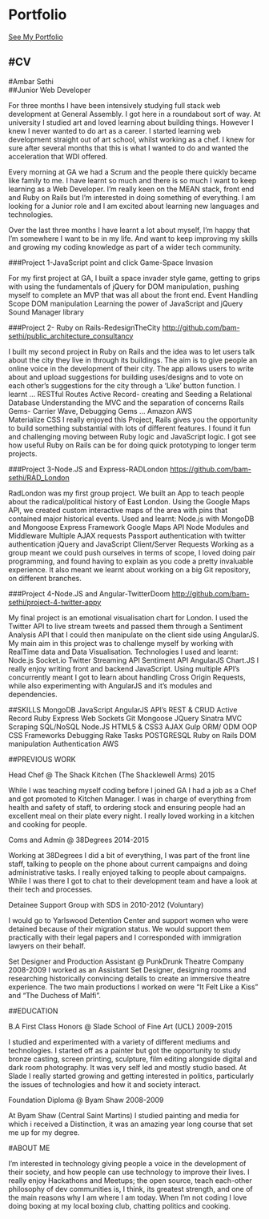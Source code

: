 # Portfolio

[See My Portfolio](http://bam-sethi.github.io/profile/)

#CV
---
#Ambar Sethi			    
##Junior Web Developer


For three months I have been intensively studying full stack web development at General Assembly. I got here in a roundabout sort of way. At university I studied art and loved learning about building things. However I knew I never wanted to do art as a career. I started learning web development straight out of art school, whilst working as a chef. I knew for sure after several months that this is what I wanted to do and wanted the acceleration that WDI offered.

Every morning at GA we had a Scrum and the people there quickly became like family to me.  I have learnt so much and there is so much I want to keep learning as a Web Developer. I’m really keen on the MEAN stack, front end and Ruby on Rails but I’m interested in doing something of everything. I am looking for a Junior role and I am excited about learning new languages and technologies.

Over the last three months I have learnt a lot about myself, I’m happy that I’m somewhere I want to be in my life. And want to keep improving my skills and growing my coding knowledge as part of a wider tech community.

###Project 1-JavaScript point and click Game-Space Invasion

For my first project at GA, I built a space invader style game, getting to grips with using the fundamentals of jQuery for DOM manipulation, pushing myself to complete an MVP that was all about the front end.
Event Handling
Scope
DOM manipulation
Learning the power of JavaScript and jQuery
Sound Manager library

###Project 2- Ruby on Rails-RedesignTheCity
http://github.com/bam-sethi/public_architecture_consultancy

I built my second project in Ruby on Rails and the idea was to let users talk about the city they live in through its buildings.  The aim is to give people an online voice in the development of their city.  The app allows users to write about and upload suggestions for building uses/designs and to vote on each other’s suggestions for the city through a ‘Like’ button function. 
I learnt …
RESTful Routes
Active Record- creating and Seeding a Relational Database
Understanding the MVC and the separation of concerns
Rails Gems- Carrier Wave, Debugging Gems …
Amazon AWS  
Materialize CSS 
I really enjoyed this Project, Rails gives you the opportunity to build something substantial with lots of different features. I found it fun and challenging moving between Ruby logic and JavaScript logic. I got see how useful Ruby on Rails can be for doing quick prototyping to longer term projects.

###Project 3-Node.JS and Express-RADLondon
https://github.com/bam-sethi/RAD_London 

RadLondon was my first group project. We built an App to teach people about the radical/political history of East London. Using the Google Maps API, we created custom interactive maps of the area with pins that contained major historical events.
 Used and learnt:
Node.js with MongoDB and Mongoose
Express Framework
Google Maps API
Node Modules and Middleware
Multiple AJAX requests
Passport authentication with twitter authentication
jQuery and JavaScript 
Client/Server Requests
Working as a group meant we could push ourselves in terms of scope, I loved doing pair programming, and found having to explain as you code a pretty invaluable experience. It also meant we learnt about working on a big Git repository, on different branches.

###Project 4-Node.JS and Angular-TwitterDoom
http://github.com/bam-sethi/project-4-twitter-appy

My final project is an emotional visualisation chart for London.  I used the Twitter API to live stream tweets and passed them through a Sentiment Analysis API that I could then manipulate on the client side using AngularJS.  My main aim in this project was to challenge myself by working with RealTime data and Data Visualisation. 
Technologies I used and learnt:
Node.js
Socket.io
Twitter Streaming API
Sentiment API
AngularJS
Chart.JS
I really enjoy writing front and backend JavaScript. Using multiple API’s concurrently meant I got to learn about handling Cross Origin Requests, while also experimenting with AngularJS and it’s modules and dependencies.

##SKILLS
MongoDB	JavaScript	AngularJS	API’s	REST & CRUD
Active Record	Ruby	Express	Web Sockets	Git
Mongoose	JQuery	Sinatra	MVC	Scraping
SQL/NoSQL	Node.JS	HTML5 & CSS3	AJAX	Gulp 
ORM/ ODM	OOP	CSS Frameworks	Debugging	Rake Tasks
POSTGRESQL	Ruby on Rails	DOM manipulation	Authentication	AWS


##PREVIOUS WORK


Head Chef @ The Shack Kitchen (The Shacklewell Arms) 2015

While I was teaching myself coding before I joined GA I had a job as a Chef and got promoted to Kitchen Manager. I was in charge of everything from health and safety of staff, to ordering stock and ensuring people had an excellent meal on their plate every night. I really loved working in a kitchen and cooking for people.


Coms and Admin @ 38Degrees 2014-2015

Working at 38Degrees I did a bit of everything, I was part of the front line staff, talking to people on the phone about current campaigns and doing administrative tasks. I really enjoyed talking to people about campaigns. While I was there I got to chat to their development team and have a look at their tech and processes.


Detainee Support Group with SDS in 2010-2012 (Voluntary)

I would go to Yarlswood Detention Center and support women who were detained because of their migration status. We would support them practically with their legal papers and I corresponded with immigration lawyers on their behalf.


Set Designer and Production Assistant @ PunkDrunk Theatre Company 2008-2009
I worked as an Assistant Set Designer, designing rooms and researching historically convincing details to create an immersive theatre experience. The two main productions I worked on were “It Felt Like a Kiss” and “The Duchess of Malfi”.

##EDUCATION

B.A First Class Honors @ Slade School of Fine Art (UCL) 2009-2015

I studied and experimented with a variety of different mediums and technologies. I started off as a painter but got the opportunity to study bronze casting, screen printing, sculpture, film editing alongside digital and dark room photography. It was very self led and mostly studio based. At Slade I really started growing and getting interested in politics, particularly the issues of technologies and how it and society interact. 


Foundation Diploma @ Byam Shaw 2008-2009

At Byam Shaw (Central Saint Martins) I studied painting and media for which i received a Distinction, it was an amazing year long course that set me up for my degree.

#ABOUT ME

I’m interested in technology giving people a voice in the development of their society, and how people can use technology to improve their lives. I really enjoy Hackathons and Meetups; the open source, teach each-other philosophy of dev communities is, I think, its greatest strength, and one of the main reasons why I am where I am today. When I’m not coding I love doing boxing at my local boxing club, chatting politics and cooking.
